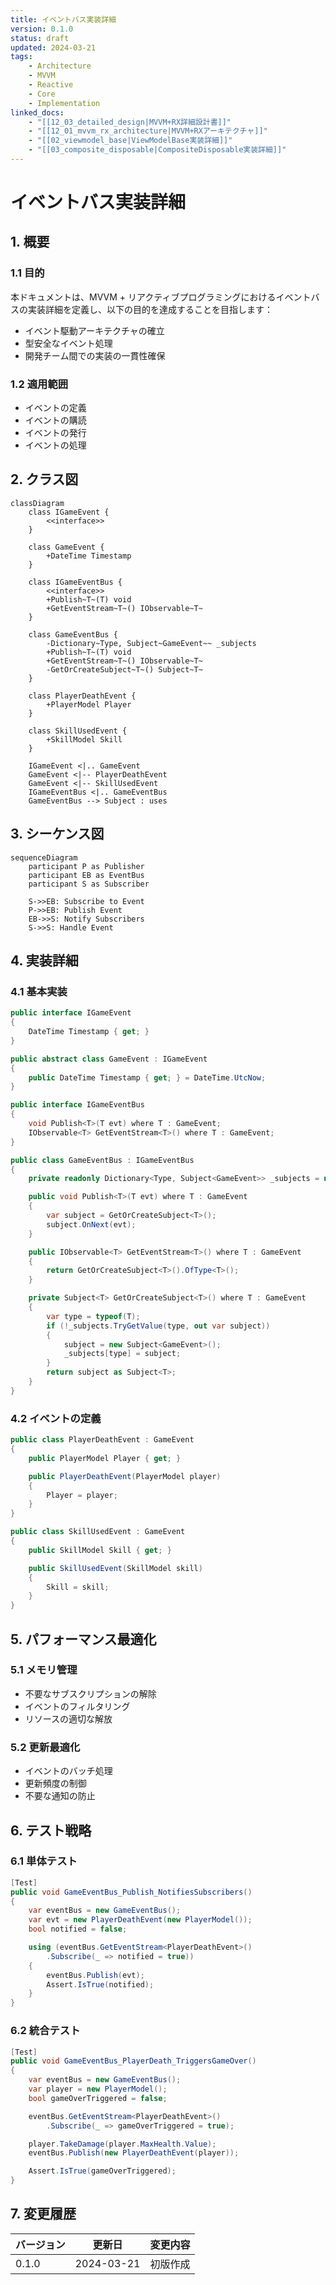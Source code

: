 ```yaml
---
title: イベントバス実装詳細
version: 0.1.0
status: draft
updated: 2024-03-21
tags:
    - Architecture
    - MVVM
    - Reactive
    - Core
    - Implementation
linked_docs:
    - "[[12_03_detailed_design|MVVM+RX詳細設計書]]"
    - "[[12_01_mvvm_rx_architecture|MVVM+RXアーキテクチャ]]"
    - "[[02_viewmodel_base|ViewModelBase実装詳細]]"
    - "[[03_composite_disposable|CompositeDisposable実装詳細]]"
---
```


# イベントバス実装詳細

## 1. 概要

### 1.1 目的

本ドキュメントは、MVVM + リアクティブプログラミングにおけるイベントバスの実装詳細を定義し、以下の目的を達成することを目指します：

-   イベント駆動アーキテクチャの確立
-   型安全なイベント処理
-   開発チーム間での実装の一貫性確保

### 1.2 適用範囲

-   イベントの定義
-   イベントの購読
-   イベントの発行
-   イベントの処理

## 2. クラス図

```mermaid
classDiagram
    class IGameEvent {
        <<interface>>
    }

    class GameEvent {
        +DateTime Timestamp
    }

    class IGameEventBus {
        <<interface>>
        +Publish~T~(T) void
        +GetEventStream~T~() IObservable~T~
    }

    class GameEventBus {
        -Dictionary~Type, Subject~GameEvent~~ _subjects
        +Publish~T~(T) void
        +GetEventStream~T~() IObservable~T~
        -GetOrCreateSubject~T~() Subject~T~
    }

    class PlayerDeathEvent {
        +PlayerModel Player
    }

    class SkillUsedEvent {
        +SkillModel Skill
    }

    IGameEvent <|.. GameEvent
    GameEvent <|-- PlayerDeathEvent
    GameEvent <|-- SkillUsedEvent
    IGameEventBus <|.. GameEventBus
    GameEventBus --> Subject : uses
```

## 3. シーケンス図

```mermaid
sequenceDiagram
    participant P as Publisher
    participant EB as EventBus
    participant S as Subscriber

    S->>EB: Subscribe to Event
    P->>EB: Publish Event
    EB->>S: Notify Subscribers
    S->>S: Handle Event
```

## 4. 実装詳細

### 4.1 基本実装

```csharp
public interface IGameEvent
{
    DateTime Timestamp { get; }
}

public abstract class GameEvent : IGameEvent
{
    public DateTime Timestamp { get; } = DateTime.UtcNow;
}

public interface IGameEventBus
{
    void Publish<T>(T evt) where T : GameEvent;
    IObservable<T> GetEventStream<T>() where T : GameEvent;
}

public class GameEventBus : IGameEventBus
{
    private readonly Dictionary<Type, Subject<GameEvent>> _subjects = new();

    public void Publish<T>(T evt) where T : GameEvent
    {
        var subject = GetOrCreateSubject<T>();
        subject.OnNext(evt);
    }

    public IObservable<T> GetEventStream<T>() where T : GameEvent
    {
        return GetOrCreateSubject<T>().OfType<T>();
    }

    private Subject<T> GetOrCreateSubject<T>() where T : GameEvent
    {
        var type = typeof(T);
        if (!_subjects.TryGetValue(type, out var subject))
        {
            subject = new Subject<GameEvent>();
            _subjects[type] = subject;
        }
        return subject as Subject<T>;
    }
}
```

### 4.2 イベントの定義

```csharp
public class PlayerDeathEvent : GameEvent
{
    public PlayerModel Player { get; }

    public PlayerDeathEvent(PlayerModel player)
    {
        Player = player;
    }
}

public class SkillUsedEvent : GameEvent
{
    public SkillModel Skill { get; }

    public SkillUsedEvent(SkillModel skill)
    {
        Skill = skill;
    }
}
```

## 5. パフォーマンス最適化

### 5.1 メモリ管理

-   不要なサブスクリプションの解除
-   イベントのフィルタリング
-   リソースの適切な解放

### 5.2 更新最適化

-   イベントのバッチ処理
-   更新頻度の制御
-   不要な通知の防止

## 6. テスト戦略

### 6.1 単体テスト

```csharp
[Test]
public void GameEventBus_Publish_NotifiesSubscribers()
{
    var eventBus = new GameEventBus();
    var evt = new PlayerDeathEvent(new PlayerModel());
    bool notified = false;

    using (eventBus.GetEventStream<PlayerDeathEvent>()
        .Subscribe(_ => notified = true))
    {
        eventBus.Publish(evt);
        Assert.IsTrue(notified);
    }
}
```

### 6.2 統合テスト

```csharp
[Test]
public void GameEventBus_PlayerDeath_TriggersGameOver()
{
    var eventBus = new GameEventBus();
    var player = new PlayerModel();
    bool gameOverTriggered = false;

    eventBus.GetEventStream<PlayerDeathEvent>()
        .Subscribe(_ => gameOverTriggered = true);

    player.TakeDamage(player.MaxHealth.Value);
    eventBus.Publish(new PlayerDeathEvent(player));

    Assert.IsTrue(gameOverTriggered);
}
```

## 7. 変更履歴

| バージョン | 更新日     | 変更内容 |
| ---------- | ---------- | -------- |
| 0.1.0      | 2024-03-21 | 初版作成 |
